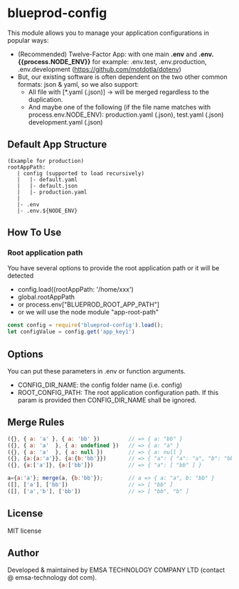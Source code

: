 # blueprod-config

This module allows you to manage your application configurations in popular ways:

- (Recommended) Twelve-Factor App: with one main **.env** and __.env.{{process.NODE_ENV}}__ for example: .env.test, .env.production, .env.development (https://github.com/motdotla/dotenv)
- But, our existing software is often dependent on the two other common formats: json & yaml, so we also support:
    - All file with [*.yaml (.json)] -> will be merged regardless to the duplication.
    - And maybe one of the following (if the file name matches with process.env.NODE_ENV): production.yaml (.json), test.yaml (.json) development.yaml (.json)

## Default App Structure

```
(Example for production)
rootAppPath:
   | config (supported to load recursively)
   |   |- default.yaml
   |   |- default.json
   |   |- production.yaml
   |
   |- .env
   |- .env.${NODE_ENV}
```

## How To Use

### Root application path

You have several options to provide the root application path or it will be detected

- config.load({rootAppPath: '/home/xxx')
- global.rootAppPath
- or process.env["BLUEPROD_ROOT_APP_PATH"]
- or we will use  the node module "app-root-path"

```javascript
const config = require('blueprod-config').load();
let configValue = config.get('app_key1')
```

## Options

You can put these parameters in .env or function arguments.

* CONFIG_DIR_NAME: the config folder name (i.e. config)
* ROOT_CONFIG_PATH: The root application configuration path. If this param is provided then CONFIG_DIR_NAME shall be ignored. 

## Merge Rules

```javascript
({}, { a: 'a' }, { a: 'bb' })         // => { a: "bb" }
({}, { a: 'a'  }, { a: undefined })   // => { a: "a" }
({}, { a: 'a'  }, { a: null })        // => { a: null }
({}, {a:{a:'a'}}, {a:{b:'bb'}})       // => { "a": { "a": "a", "b": "bb" }}
({}, {a:['a']}, {a:['bb']})           // => { "a": [ "bb" ] }

a={a:'a'}; merge(a, {b:'bb'});        // a => { a: "a", b: "bb" }
([], ['a'], ['bb'])                   // => [ "bb" ]
([], ['a','b'], ['bb'])               // => [ "bb", "b" ]
```

## License

MIT license 

## Author

Developed & maintained by EMSA TECHNOLOGY COMPANY LTD (contact @ emsa-technology dot com).
